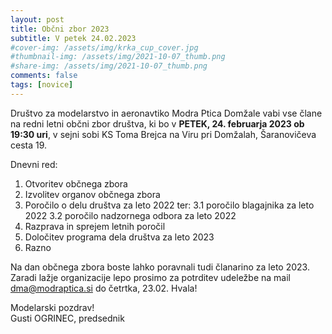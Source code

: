```yaml
---
layout: post
title: Občni zbor 2023
subtitle: V petek 24.02.2023
#cover-img: /assets/img/krka_cup_cover.jpg
#thumbnail-img: /assets/img/2021-10-07_thumb.png
#share-img: /assets/img/2021-10-07_thumb.png
comments: false
tags: [novice]
---
```


Društvo za modelarstvo in aeronavtiko Modra Ptica Domžale vabi vse člane na redni letni občni zbor društva, ki bo v **PETEK, 24. februarja 2023 ob 19:30 uri**, v sejni sobi KS Toma Brejca na Viru pri Domžalah, Šaranovičeva cesta 19.

Dnevni red:
1. Otvoritev občnega zbora
2. Izvolitev organov občnega zbora
3. Poročilo o delu društva za leto 2022 ter:
  3.1 poročilo blagajnika za leto 2022
  3.2 poročilo nadzornega odbora za leto 2022
4. Razprava in sprejem letnih poročil
5. Določitev programa dela društva za leto 2023
6. Razno
 
Na dan občnega zbora boste lahko poravnali tudi članarino za leto 2023.
Zaradi lažje organizacije lepo prosimo za potrditev udeležbe na mail dma@modraptica.si do četrtka, 23.02. Hvala!

Modelarski pozdrav!\
Gusti OGRINEC, predsednik
